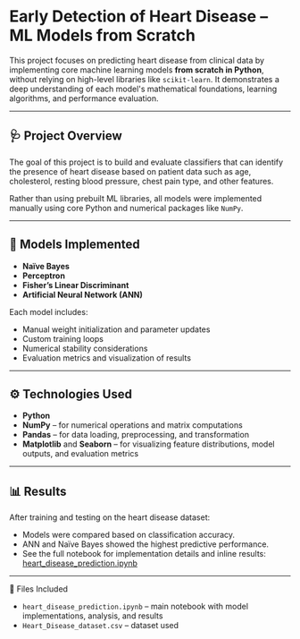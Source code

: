 # Early Detection of Heart Disease – ML Models from Scratch

This project focuses on predicting heart disease from clinical data by implementing core machine learning models **from scratch in Python**, without relying on high-level libraries like `scikit-learn`. It demonstrates a deep understanding of each model's mathematical foundations, learning algorithms, and performance evaluation.

---

## 🩺 Project Overview

The goal of this project is to build and evaluate classifiers that can identify the presence of heart disease based on patient data such as age, cholesterol, resting blood pressure, chest pain type, and other features.

Rather than using prebuilt ML libraries, all models were implemented manually using core Python and numerical packages like `NumPy`.

---

## 🧠 Models Implemented

- **Naïve Bayes**
- **Perceptron**
- **Fisher’s Linear Discriminant**
- **Artificial Neural Network (ANN)**

Each model includes:
- Manual weight initialization and parameter updates
- Custom training loops
- Numerical stability considerations
- Evaluation metrics and visualization of results

---

## ⚙️ Technologies Used

- **Python**
- **NumPy** – for numerical operations and matrix computations
- **Pandas** – for data loading, preprocessing, and transformation
- **Matplotlib** and **Seaborn** – for visualizing feature distributions, model outputs, and evaluation metrics

---

## 📊 Results

After training and testing on the heart disease dataset:
- Models were compared based on classification accuracy.
- ANN and Naïve Bayes showed the highest predictive performance.
- See the full notebook for implementation details and inline results:
[heart_disease_prediction.ipynb](./heart_disease_prediction.ipynb)

---

📁 Files Included
- `heart_disease_prediction.ipynb` – main notebook with model implementations, analysis, and results  
- `Heart_Disease_dataset.csv` – dataset used
